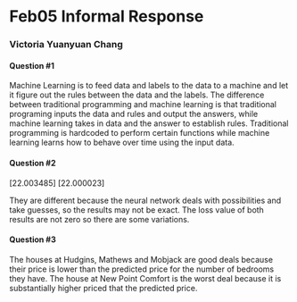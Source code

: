 
# Feb05 Informal Response
### Victoria Yuanyuan Chang

#### Question #1
Machine Learning is to feed data and labels to the data to a machine and let it figure out the rules between the data and the labels. The difference between 
traditional programming and machine learning is that traditional programing inputs the data and rules and output the answers, while machine learning takes 
in data and the answer to establish rules. Traditional programming is hardcoded to perform certain functions while machine learning learns how to behave 
over time using the input data.

#### Question #2

[22.003485] [22.000023]

They are different because the neural network deals with possibilities and take guesses, so the results may not be exact. The loss value of both results are not zero so there are some variations. 
  

#### Question #3

The houses at Hudgins, Mathews and Mobjack are good deals because their price is lower than the predicted price for the number of bedrooms they have. The house at New Point Comfort is the worst deal because it is substantially higher priced that the predicted price. 

